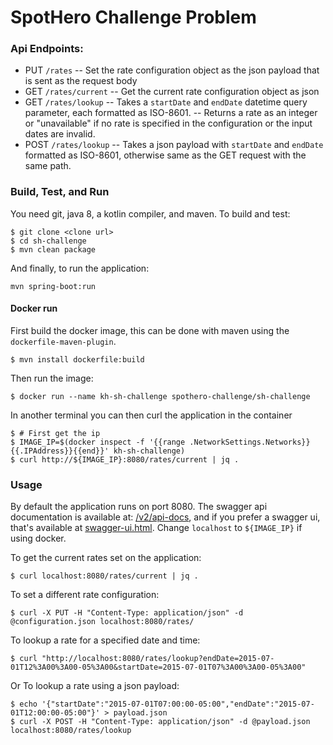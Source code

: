 # SpotHero Challenge Problem

### Api Endpoints:
 - PUT `/rates`
 -- Set the rate configuration object as the json payload that is sent as the request body
 - GET `/rates/current`
 -- Get the current rate configuration object as json
 - GET `/rates/lookup`
 -- Takes a `startDate` and `endDate` datetime query parameter, each formatted as ISO-8601.
 -- Returns a rate as an integer or "unavailable" if no rate is specified in the configuration or the input dates are invalid.
 - POST `/rates/lookup`
 -- Takes a json payload with `startDate` and `endDate` formatted as ISO-8601, otherwise same as the GET request with the same path.

### Build, Test, and Run
You need git, java 8, a kotlin compiler, and maven. To build and test: 

    $ git clone <clone url>
    $ cd sh-challenge
    $ mvn clean package

And finally, to run the application:

    mvn spring-boot:run
    
#### Docker run
First build the docker image, this can be done with maven using the `dockerfile-maven-plugin`.

    $ mvn install dockerfile:build

Then run the image:

    $ docker run --name kh-sh-challenge spothero-challenge/sh-challenge

In another terminal you can then curl the application in the container

    $ # First get the ip
    $ IMAGE_IP=$(docker inspect -f '{{range .NetworkSettings.Networks}}{{.IPAddress}}{{end}}' kh-sh-challenge)
    $ curl http://${IMAGE_IP}:8080/rates/current | jq .

### Usage
By default the application runs on port 8080. The swagger api documentation is available at: [/v2/api-docs](http://localhost:8080/v2/api-docs),
and if you prefer a swagger ui, that's available at [swagger-ui.html](http://localhost:8080/swagger-ui.html). Change
`localhost` to `${IMAGE_IP}` if using docker.

To get the current rates set on the application:

    $ curl localhost:8080/rates/current | jq .

To set a different rate configuration:

    $ curl -X PUT -H "Content-Type: application/json" -d @configuration.json localhost:8080/rates/

To lookup a rate for a specified date and time:

    $ curl "http://localhost:8080/rates/lookup?endDate=2015-07-01T12%3A00%3A00-05%3A00&startDate=2015-07-01T07%3A00%3A00-05%3A00"

Or To lookup a rate using a json payload:

    $ echo '{"startDate":"2015-07-01T07:00:00-05:00","endDate":"2015-07-01T12:00:00-05:00"}' > payload.json
    $ curl -X POST -H "Content-Type: application/json" -d @payload.json localhost:8080/rates/lookup